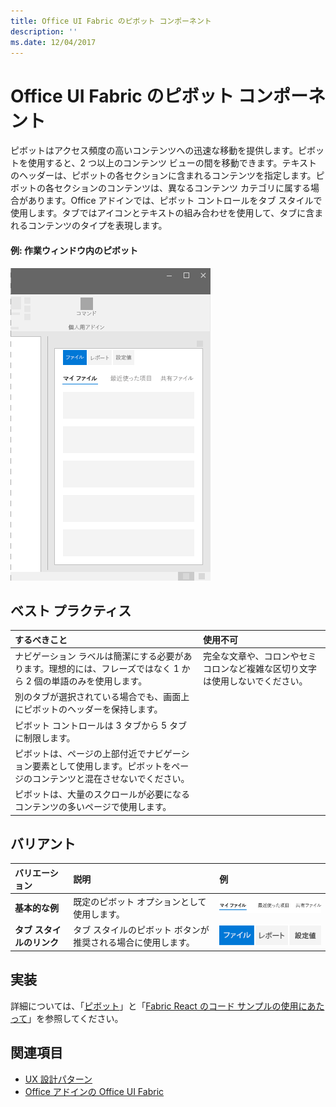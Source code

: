 ```yaml
---
title: Office UI Fabric のピボット コンポーネント
description: ''
ms.date: 12/04/2017
---
```



# <a name="pivot-component-in-office-ui-fabric"></a>Office UI Fabric のピボット コンポーネント

ピボットはアクセス頻度の高いコンテンツへの迅速な移動を提供します。ピボットを使用すると、2 つ以上のコンテンツ ビューの間を移動できます。テキストのヘッダーは、ピボットの各セクションに含まれるコンテンツを指定します。ピボットの各セクションのコンテンツは、異なるコンテンツ カテゴリに属する場合があります。Office アドインでは、ピボット コントロールをタブ スタイルで使用します。タブではアイコンとテキストの組み合わせを使用して、タブに含まれるコンテンツのタイプを表現します。 

#### <a name="example-pivot-in-a-task-pane"></a>例: 作業ウィンドウ内のピボット

![ピボットが表示された画像](../images/overview-with-app-pivot.png)

## <a name="best-practices"></a>ベスト プラクティス

|**するべきこと**|**使用不可**|
|:------------|:--------------|
|ナビゲーション ラベルは簡潔にする必要があります。理想的には、フレーズではなく 1 から 2 個の単語のみを使用します。|完全な文章や、コロンやセミコロンなど複雑な区切り文字は使用しないでください。|
|別のタブが選択されている場合でも、画面上にピボットのヘッダーを保持します。| |
|ピボット コントロールは 3 タブから 5 タブに制限します。| |
|ピボットは、ページの上部付近でナビゲーション要素として使用します。ピボットをページのコンテンツと混在させないでください。| |
|ピボットは、大量のスクロールが必要になるコンテンツの多いページで使用します。| |

## <a name="variants"></a>バリアント

|**バリエーション**|**説明**|**例**|
|:------------|:--------------|:----------|
|**基本的な例**|既定のピボット オプションとして使用します。|![基本的な例の画像](../images/pivot-basic.png)<br/>|
|**タブ スタイルのリンク**|タブ スタイルのピボット ボタンが推奨される場合に使用します。|![タブ スタイルのリンクの画像](../images/pivot-tab.png)<br/>|

## <a name="implementation"></a>実装

詳細については、「[ピボット](https://dev.office.com/fabric#/components/pivot)」と「[Fabric React のコード サンプルの使用にあたって](https://github.com/OfficeDev/Word-Add-in-GettingStartedFabricReact)」を参照してください。

## <a name="see-also"></a>関連項目

- [UX 設計パターン](https://github.com/OfficeDev/Office-Add-in-UX-Design-Patterns-Code)
- [Office アドインの Office UI Fabric](office-ui-fabric.md)
